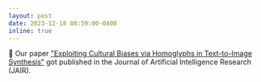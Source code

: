 ```yaml
---
layout: post
date: 2023-12-18 08:59:00-0400
inline: true
---
```


:tada: Our paper ["Exploiting Cultural Biases via Homoglyphs in Text-to-Image Synthesis"](https://arxiv.org/abs/2209.08891) got published in the Journal of Artificial Intelligence Research (JAIR).
